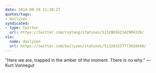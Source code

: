 ```yaml
---
date: 2014-09-20 11:20:27
quotes/tags:
- dailyzen
syndicated:
- type: twitter
  url: https://twitter.com/roytang/statuses/513286562142904320/
via:
  name: dailyzen
  url: https://twitter.com/dailyzen/statuses/513281537773928448/
---
```


"Here we are, trapped in the amber of the moment. There is no why." — Kurt Vonnegut